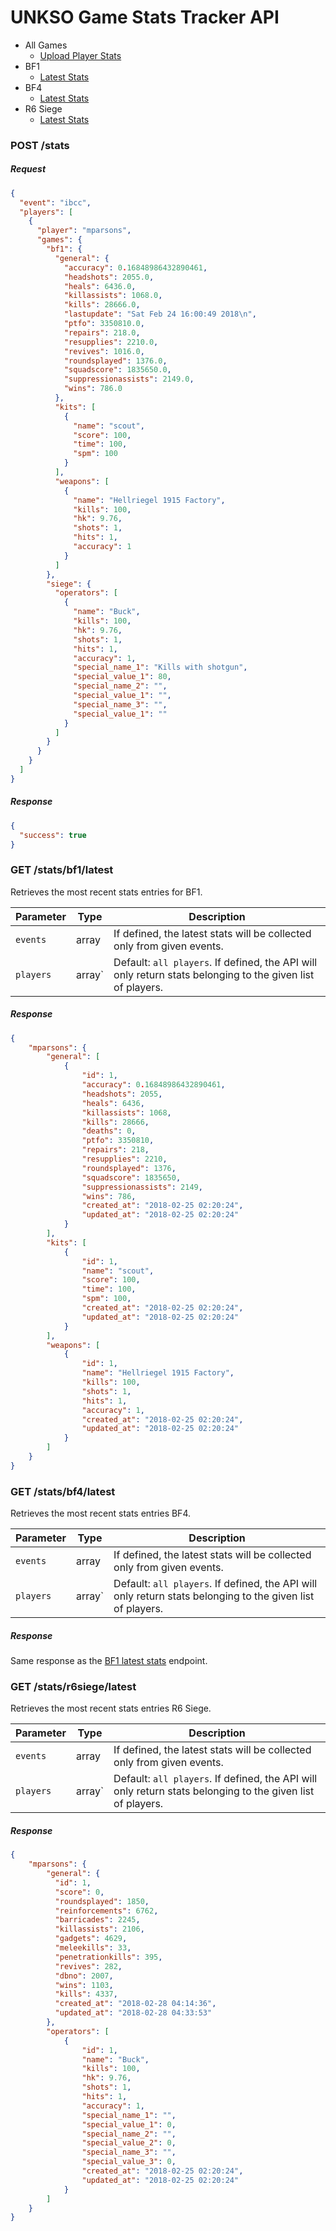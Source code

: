 # UNKSO Game Stats Tracker API

- All Games
    - [Upload Player Stats](#upload-player-stats)
- BF1
    - [Latest Stats](#bf1-latest-stats)
- BF4
    - [Latest Stats](#bf4-latest-stats)
- R6 Siege
    - [Latest Stats](#r6siege-latest-stats)


<a id="upload-player-stats"></a>
### POST /stats

##### Request

```json
{
  "event": "ibcc",
  "players": [
    {
      "player": "mparsons",
      "games": {
        "bf1": {
          "general": {
            "accuracy": 0.16848986432890461,
            "headshots": 2055.0,
            "heals": 6436.0,
            "killassists": 1068.0,
            "kills": 28666.0,
            "lastupdate": "Sat Feb 24 16:00:49 2018\n",
            "ptfo": 3350810.0,
            "repairs": 218.0,
            "resupplies": 2210.0,
            "revives": 1016.0,
            "roundsplayed": 1376.0,
            "squadscore": 1835650.0,
            "suppressionassists": 2149.0,
            "wins": 786.0
          },
          "kits": [
            {
              "name": "scout",
              "score": 100,
              "time": 100,
              "spm": 100
            }
          ],
          "weapons": [
            {
              "name": "Hellriegel 1915 Factory",
              "kills": 100,
              "hk": 9.76,
              "shots": 1,
              "hits": 1,
              "accuracy": 1
            }
          ]
        },
        "siege": {
          "operators": [
            {
              "name": "Buck",
              "kills": 100,
              "hk": 9.76,
              "shots": 1,
              "hits": 1,
              "accuracy": 1,
              "special_name_1": "Kills with shotgun",
              "special_value_1": 80,
              "special_name_2": "",
              "special_value_1": "",
              "special_name_3": "",
              "special_value_1": ""
            }
          ]
        }
      }
    }
  ]
}
```

##### Response

```json
{
  "success": true
}
```


<a id="bf1-latest-stats"></a>
### GET /stats/bf1/latest
Retrieves the most recent stats entries for BF1.

| Parameter | Type   | Description                                                                                                |
|-----------|--------|------------------------------------------------------------------------------------------------------------|
| `events`  | array  | If defined, the latest stats will be collected only from given events.                                     |
| `players` | array` | Default: `all players`. If defined, the API will only return stats belonging to the given list of players. |

##### Response

```json
{
    "mparsons": {
        "general": [
            {
                "id": 1,
                "accuracy": 0.16848986432890461,
                "headshots": 2055,
                "heals": 6436,
                "killassists": 1068,
                "kills": 28666,
                "deaths": 0,
                "ptfo": 3350810,
                "repairs": 218,
                "resupplies": 2210,
                "roundsplayed": 1376,
                "squadscore": 1835650,
                "suppressionassists": 2149,
                "wins": 786,
                "created_at": "2018-02-25 02:20:24",
                "updated_at": "2018-02-25 02:20:24"
            }
        ],
        "kits": [
            {
                "id": 1,
                "name": "scout",
                "score": 100,
                "time": 100,
                "spm": 100,
                "created_at": "2018-02-25 02:20:24",
                "updated_at": "2018-02-25 02:20:24"
            }
        ],
        "weapons": [
            {
                "id": 1,
                "name": "Hellriegel 1915 Factory",
                "kills": 100,
                "shots": 1,
                "hits": 1,
                "accuracy": 1,
                "created_at": "2018-02-25 02:20:24",
                "updated_at": "2018-02-25 02:20:24"
            }
        ]
    }
}
```

<a id="bf4-latest-stats"></a>
### GET /stats/bf4/latest
Retrieves the most recent stats entries BF4.

| Parameter | Type   | Description                                                                                                |
|-----------|--------|------------------------------------------------------------------------------------------------------------|
| `events`  | array  | If defined, the latest stats will be collected only from given events.                                     |
| `players` | array` | Default: `all players`. If defined, the API will only return stats belonging to the given list of players. |

##### Response
Same response as the [BF1 latest stats](#bf1-latest-stats) endpoint.

<a id="r6siege-latest-stats"></a>
### GET /stats/r6siege/latest
Retrieves the most recent stats entries R6 Siege.

| Parameter | Type   | Description                                                                                                |
|-----------|--------|------------------------------------------------------------------------------------------------------------|
| `events`  | array  | If defined, the latest stats will be collected only from given events.                                     |
| `players` | array` | Default: `all players`. If defined, the API will only return stats belonging to the given list of players. |

##### Response

```json
{
    "mparsons": {
        "general": {
          "id": 1,
          "score": 0,
          "roundsplayed": 1850,
          "reinforcements": 6762,
          "barricades": 2245,
          "killassists": 2106,
          "gadgets": 4629,
          "meleekills": 33,
          "penetrationkills": 395,
          "revives": 282,
          "dbno": 2007,
          "wins": 1103,
          "kills": 4337,
          "created_at": "2018-02-28 04:14:36",
          "updated_at": "2018-02-28 04:33:53"
        },
        "operators": [
            {
                "id": 1,
                "name": "Buck",
                "kills": 100,
                "hk": 9.76,
                "shots": 1,
                "hits": 1,
                "accuracy": 1,
                "special_name_1": "",
                "special_value_1": 0,
                "special_name_2": "",
                "special_value_2": 0,
                "special_name_3": "",
                "special_value_3": 0,
                "created_at": "2018-02-25 02:20:24",
                "updated_at": "2018-02-25 02:20:24"
            }
        ]
    }
}
```